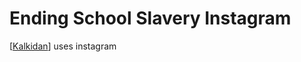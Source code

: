 # Ending School Slavery Instagram

[[Kalkidan]] uses instagram 

[//begin]: # "Autogenerated link references for markdown compatibility"
[Kalkidan]: Kalkidan "Kalkidan"
[//end]: # "Autogenerated link references"